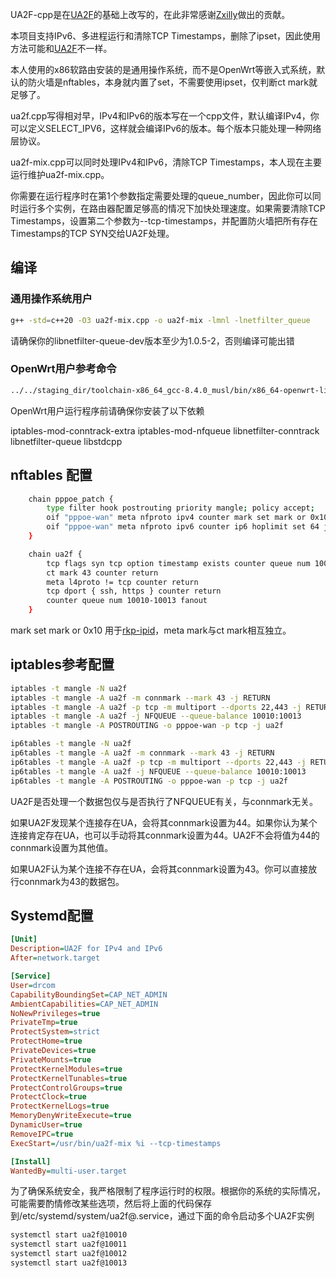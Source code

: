 UA2F-cpp是在[UA2F](https://github.com/Zxilly/UA2F)的基础上改写的，在此非常感谢[Zxilly](https://github.com/Zxilly/)做出的贡献。

本项目支持IPv6、多进程运行和清除TCP Timestamps，删除了ipset，因此使用方法可能和[UA2F](https://github.com/Zxilly/UA2F)不一样。

本人使用的x86软路由安装的是通用操作系统，而不是OpenWrt等嵌入式系统，默认的防火墙是nftables，本身就内置了set，不需要使用ipset，仅判断ct mark就足够了。

ua2f.cpp写得相对早，IPv4和IPv6的版本写在一个cpp文件，默认编译IPv4，你可以定义SELECT_IPV6，这样就会编译IPv6的版本。每个版本只能处理一种网络层协议。

ua2f-mix.cpp可以同时处理IPv4和IPv6，清除TCP Timestamps，本人现在主要运行维护ua2f-mix.cpp。

你需要在运行程序时在第1个参数指定需要处理的queue_number，因此你可以同时运行多个实例，在路由器配置足够高的情况下加快处理速度。如果需要清除TCP Timestamps，设置第二个参数为--tcp-timestamps，并配置防火墙把所有存在Timestamps的TCP SYN交给UA2F处理。

## 编译

### 通用操作系统用户

```bash
g++ -std=c++20 -O3 ua2f-mix.cpp -o ua2f-mix -lmnl -lnetfilter_queue
```

请确保你的libnetfilter-queue-dev版本至少为1.0.5-2，否则编译可能出错

### OpenWrt用户参考命令

```bash
../../staging_dir/toolchain-x86_64_gcc-8.4.0_musl/bin/x86_64-openwrt-linux-g++ -std=c++17 -I ../../staging_dir/target-x86_64_musl/usr/include/ -L ../../staging_dir/target-x86_64_musl/usr/lib/ -O3 ua2f-mix.cpp -o ua2f-mix -lmnl -lnetfilter_queue -lnfnetlink
```

OpenWrt用户运行程序前请确保你安装了以下依赖

iptables-mod-conntrack-extra iptables-mod-nfqueue libnetfilter-conntrack libnetfilter-queue libstdcpp

## nftables 配置

```bash
	chain pppoe_patch {
		type filter hook postrouting priority mangle; policy accept;
		oif "pppoe-wan" meta nfproto ipv4 counter mark set mark or 0x10 ip ttl set 64 jump ua2f
		oif "pppoe-wan" meta nfproto ipv6 counter ip6 hoplimit set 64 jump ua2f
	}

	chain ua2f {
		tcp flags syn tcp option timestamp exists counter queue num 10010-10013 fanout
		ct mark 43 counter return
		meta l4proto != tcp counter return
		tcp dport { ssh, https } counter return
		counter queue num 10010-10013 fanout
	}
```

mark set mark or 0x10 用于[rkp-ipid](https://github.com/CHN-beta/rkp-ipid)，meta mark与ct mark相互独立。

## iptables参考配置

```bash
iptables -t mangle -N ua2f
iptables -t mangle -A ua2f -m connmark --mark 43 -j RETURN
iptables -t mangle -A ua2f -p tcp -m multiport --dports 22,443 -j RETURN
iptables -t mangle -A ua2f -j NFQUEUE --queue-balance 10010:10013
iptables -t mangle -A POSTROUTING -o pppoe-wan -p tcp -j ua2f

ip6tables -t mangle -N ua2f
ip6tables -t mangle -A ua2f -m connmark --mark 43 -j RETURN
ip6tables -t mangle -A ua2f -p tcp -m multiport --dports 22,443 -j RETURN
ip6tables -t mangle -A ua2f -j NFQUEUE --queue-balance 10010:10013
ip6tables -t mangle -A POSTROUTING -o pppoe-wan -p tcp -j ua2f
```

UA2F是否处理一个数据包仅与是否执行了NFQUEUE有关，与connmark无关。

如果UA2F发现某个连接存在UA，会将其connmark设置为44。如果你认为某个连接肯定存在UA，也可以手动将其connmark设置为44。UA2F不会将值为44的connmark设置为其他值。

如果UA2F认为某个连接不存在UA，会将其connmark设置为43。你可以直接放行connmark为43的数据包。

## Systemd配置

```ini
[Unit]
Description=UA2F for IPv4 and IPv6
After=network.target

[Service]
User=drcom
CapabilityBoundingSet=CAP_NET_ADMIN
AmbientCapabilities=CAP_NET_ADMIN
NoNewPrivileges=true
PrivateTmp=true
ProtectSystem=strict
ProtectHome=true
PrivateDevices=true
PrivateMounts=true
ProtectKernelModules=true
ProtectKernelTunables=true
ProtectControlGroups=true
ProtectClock=true
ProtectKernelLogs=true
MemoryDenyWriteExecute=true
DynamicUser=true
RemoveIPC=true
ExecStart=/usr/bin/ua2f-mix %i --tcp-timestamps

[Install]
WantedBy=multi-user.target
```

为了确保系统安全，我严格限制了程序运行时的权限。根据你的系统的实际情况，可能需要酌情修改某些选项，然后将上面的代码保存到/etc/systemd/system/ua2f@.service，通过下面的命令启动多个UA2F实例

```bash
systemctl start ua2f@10010
systemctl start ua2f@10011
systemctl start ua2f@10012
systemctl start ua2f@10013
```



